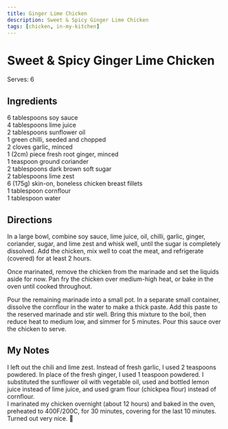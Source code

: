 ```yaml
---
title: Ginger Lime Chicken
description: Sweet & Spicy Ginger Lime Chicken
tags: [chicken, in-my-kitchen]
---
```


# Sweet & Spicy Ginger Lime Chicken
Serves: 6

## Ingredients
6 tablespoons soy sauce  
4 tablespoons lime juice  
2 tablespoons sunflower oil  
1 green chilli, seeded and chopped  
2 cloves garlic, minced  
1 (2cm) piece fresh root ginger, minced  
1 teaspoon ground coriander  
2 tablespoons dark brown soft sugar  
2 tablespoons lime zest  
6 (175g) skin-on, boneless chicken breast fillets  
1 tablespoon cornflour  
1 tablespoon water

## Directions
In a large bowl, combine soy sauce, lime juice, oil, chilli, garlic, ginger, coriander, sugar, and lime zest and whisk well, until the sugar is completely dissolved. Add the chicken, mix well to coat the meat, and refrigerate (covered) for at least 2 hours.

Once marinated, remove the chicken from the marinade and set the liquids aside for now. Pan fry the chicken over medium-high heat, or bake in the oven until cooked throughout.

Pour the remaining marinade into a small pot. In a separate small container, dissolve the cornflour in the water to make a thick paste. Add this paste to the reserved marinade and stir well. Bring this mixture to the boil, then reduce heat to medium low, and simmer for 5 minutes. Pour this sauce over the chicken to serve.

## My Notes
I left out the chili and lime zest. Instead of fresh garlic, I used 2 teaspoons powdered. In place of the fresh ginger, I used 1 teaspoon powdered. I substituted the sunflower oil with vegetable oil, used and bottled lemon juice instead of lime juice, and used gram flour (chickpea flour) instead of cornflour.  
I marinated my chicken overnight (about 12 hours) and baked in the oven, preheated to 400F/200C, for 30 minutes, covering for the last 10 minutes. Turned out very nice. 🙂